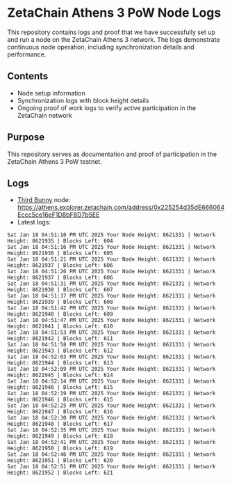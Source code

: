 # ZetaChain Athens 3 PoW Node Logs
This repository contains logs and proof that we have successfully set up and run a node on the ZetaChain Athens 3 network. The logs demonstrate continuous node operation, including synchronization details and performance.

## Contents
- Node setup information
- Synchronization logs with block height details
- Ongoing proof of work logs to verify active participation in the ZetaChain network

## Purpose
This repository serves as documentation and proof of participation in the ZetaChain Athens 3 PoW testnet.

## Logs

- [Third Bunny](https://thirdbunny.xyz/) node: https://athens.explorer.zetachain.com/address/0x225254d35dE666064Eccc5ce16eF1D8bF8D7b5EE
- Latest logs:
```
Sat Jan 18 04:51:10 PM UTC 2025 Your Node Height: 8621331 | Network Height: 8621935 | Blocks Left: 604
Sat Jan 18 04:51:16 PM UTC 2025 Your Node Height: 8621331 | Network Height: 8621936 | Blocks Left: 605
Sat Jan 18 04:51:21 PM UTC 2025 Your Node Height: 8621331 | Network Height: 8621937 | Blocks Left: 606
Sat Jan 18 04:51:26 PM UTC 2025 Your Node Height: 8621331 | Network Height: 8621937 | Blocks Left: 606
Sat Jan 18 04:51:31 PM UTC 2025 Your Node Height: 8621331 | Network Height: 8621938 | Blocks Left: 607
Sat Jan 18 04:51:37 PM UTC 2025 Your Node Height: 8621331 | Network Height: 8621939 | Blocks Left: 608
Sat Jan 18 04:51:42 PM UTC 2025 Your Node Height: 8621331 | Network Height: 8621940 | Blocks Left: 609
Sat Jan 18 04:51:47 PM UTC 2025 Your Node Height: 8621331 | Network Height: 8621941 | Blocks Left: 610
Sat Jan 18 04:51:53 PM UTC 2025 Your Node Height: 8621331 | Network Height: 8621942 | Blocks Left: 611
Sat Jan 18 04:51:58 PM UTC 2025 Your Node Height: 8621331 | Network Height: 8621943 | Blocks Left: 612
Sat Jan 18 04:52:03 PM UTC 2025 Your Node Height: 8621331 | Network Height: 8621944 | Blocks Left: 613
Sat Jan 18 04:52:09 PM UTC 2025 Your Node Height: 8621331 | Network Height: 8621945 | Blocks Left: 614
Sat Jan 18 04:52:14 PM UTC 2025 Your Node Height: 8621331 | Network Height: 8621946 | Blocks Left: 615
Sat Jan 18 04:52:19 PM UTC 2025 Your Node Height: 8621331 | Network Height: 8621946 | Blocks Left: 615
Sat Jan 18 04:52:25 PM UTC 2025 Your Node Height: 8621331 | Network Height: 8621947 | Blocks Left: 616
Sat Jan 18 04:52:30 PM UTC 2025 Your Node Height: 8621331 | Network Height: 8621948 | Blocks Left: 617
Sat Jan 18 04:52:35 PM UTC 2025 Your Node Height: 8621331 | Network Height: 8621949 | Blocks Left: 618
Sat Jan 18 04:52:41 PM UTC 2025 Your Node Height: 8621331 | Network Height: 8621950 | Blocks Left: 619
Sat Jan 18 04:52:46 PM UTC 2025 Your Node Height: 8621331 | Network Height: 8621951 | Blocks Left: 620
Sat Jan 18 04:52:51 PM UTC 2025 Your Node Height: 8621331 | Network Height: 8621952 | Blocks Left: 621
```
